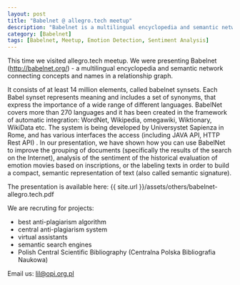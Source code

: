 ```yaml
---
layout: post
title: "Babelnet @ allegro.tech meetup"
description: "Babelnet is a multilingual encyclopedia and semantic network connecting concepts and names in a relationship graph. "
category: [Babelnet]
tags: [Babelnet, Meetup, Emotion Detection, Sentiment Analysis]
---
```


This time we visited allegro.tech meetup. We were presenting Babelnet (http://babelnet.org/) - a multilingual encyclopedia and semantic network connecting concepts and names in a relationship graph. 

<!--more-->

It consists of at least 14 million elements, called babelnet synsets. Each Babel synset represents meaning and includes a set of synonyms, that express the importance of a wide range of different languages. BabelNet covers more than 270 languages and it has been created in the framework of automatic integration: WordNet, Wikipedia, omegawiki, Wiktionary, WikiData etc. The system is being developed by Universystet Sapienza in Rome, and has various interfaces the access (including JAVA API, HTTP Rest API) . In our presentation, we have shown how you can use BabelNet to improve the grouping of documents (specifically the results of the search on the Internet), analysis of the sentiment of the historical evaluation of emotion movies based on inscriptions, or the labeling texts in order to build a compact, semantic representation of text (also called semantic signature). 

The presentation is available here: {{ site.url }}/assets/others/babelnet-allegro.tech.pdf

We are recruting for projects:
* best anti-plagiarism algorithm
* central anti-plagiarism system
* virtual assistants
* semantic search engines
* Polish Central Scientific Bibliography (Centralna Polska Bibliografia Naukowa)

Email us: lil@opi.org.pl